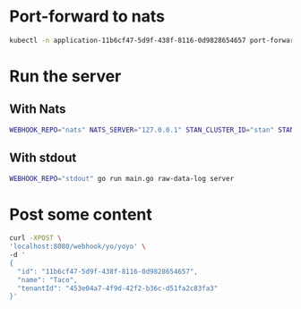 

# Port-forward to nats
```sh
kubectl -n application-11b6cf47-5d9f-438f-8116-0d9828654657 port-forward svc/nats 4222:4222 &
```

# Run the server
## With Nats
```sh
WEBHOOK_REPO="nats" NATS_SERVER="127.0.0.1" STAN_CLUSTER_ID="stan" STAN_CLIENT_ID="webhook-1" go run main.go raw-data-log server
```
## With stdout
```sh
WEBHOOK_REPO="stdout" go run main.go raw-data-log server
```

# Post some content

```sh
curl -XPOST \
'localhost:8080/webhook/yo/yoyo' \
-d '
{
  "id": "11b6cf47-5d9f-438f-8116-0d9828654657",
  "name": "Taco",
  "tenantId": "453e04a7-4f9d-42f2-b36c-d51fa2c83fa3"
}'
```
